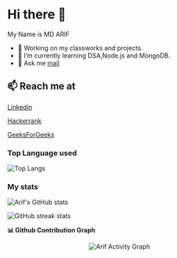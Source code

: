 # Hi there 👋
My Name is MD ARIF

<!-- 
**arifszl/arifszl** is a ✨ _special_ ✨ repository because its `README.md` (this file) appears on your GitHub profile. -->
<!-- 
Here are some ideas to get you started:

- 🔭 I’m currently working on ... My class work
- 🌱 I’m currently learning ...
- 👯 I’m looking to collaborate on ...
- 🤔 I’m looking for help with ...
- 💬 Ask me about ...
- 📫 How to reach me: ...
- 😄 Pronouns: ...
- ⚡ Fun fact: ...

 -->
- 🔭 Working on my classworks and projects.
- 🌱 I’m currently learning DSA,Node.js and MongoDB.
- 💬 Ask me [mail](mailto:arif88058@gmail.com)

## 📫 Reach me at
[Linkedin](www.linkedin.com/in/md-arif-025377137)

[Hackerrank](https://www.hackerrank.com/arifszl) 

[GeeksForGeeks](https://auth.geeksforgeeks.org/user/arifszl)

 ### Top Language used

![Top Langs](https://github-readme-stats.vercel.app/api/top-langs/?username=arifszl) 

### My stats

![Arif's GitHub stats](https://github-readme-stats.vercel.app/api?username=arifszl)


![GitHub streak stats](https://github-readme-streak-stats.herokuapp.com/?user=arifszl)

<summary><b>📊 Github Contribution Graph</b></summary>
<p align="center"<a href="#"><img alt="Arif Activity Graph" src="https://activity-graph.herokuapp.com/graph?username=arifszl&bg_color=0D1117&color=e05397&line=e05397&point=FFFFFF&hide_border=true&" /></a></p>
